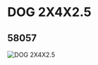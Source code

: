 # DOG 2X4X2.5
## 58057
![DOG 2X4X2.5](https://lc-www-live-s.legocdn.com/media/bricks/5/2/4499467.jpg)